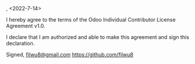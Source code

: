 <shanghai>, <2022-7-14>
  
I hereby agree to the terms of the Odoo Individual Contributor License
Agreement v1.0.
  
I declare that I am authorized and able to make this agreement and sign this
declaration.
  
Signed,
<gordon> <filwu8@gmail.com> https://github.com/filwu8
